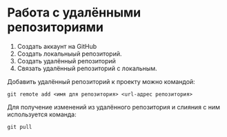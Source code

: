 # Работа с удалёнными репозиториями

1. Создать аккаунт на GitHub
2. Создать локальныый репозиторий.
3. Создать удалённый репозиторий
4. Связать удалённый репозиторий с локальным.

Добавить удалённый репозиторий к проекту можно командой: 
```
git remote add <имя для репозитория> <url-адрес репозитория>
```

Для получение изменений из удалённого репозитория и слияния с ним используется команда:
```
git pull
```
